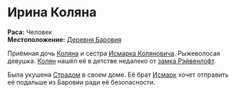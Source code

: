 # Ирина Коляна

**Раса:** Человек  
**Местоположение:** [Деревня Баровия](../../locations/barovia-village.md)

Приёмная дочь [Коляна](kolyan.md) и сестра [Исмарка Коляновича](ismark-kolyanovich.md). Рыжеволосая девушка. [Колян](kolyan.md) нашёл её в детстве недалеко от [замка Рэйвенлофт](../../locations/ravenloft.md).

Была укушена [Страдом](strahd-von-zarovich.md) в своем доме. Её брат [Исмарк](ismark-kolyanovich.md) хочет отправить её подальше из Баровии ради её безопасности.
